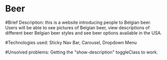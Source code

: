 # Beer

#Brief Description: this is a website introducing people to Belgian beer. Users will be able to see pictures of Belgian beer, view descriptions of different beer  Belgian beer styles and see beer options available in the USA.

#Technologies used: Sticky Nav Bar, Carousel, Dropdown Menu

#Unsolved problems: Getting the "show-description" toggleClass to work.
